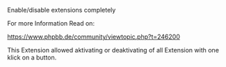 Enable/disable extensions completely

For more Information Read on:

https://www.phpbb.de/community/viewtopic.php?t=246200


This Extension allowed aktivating or deaktivating of all Extension with one klick on a button.
